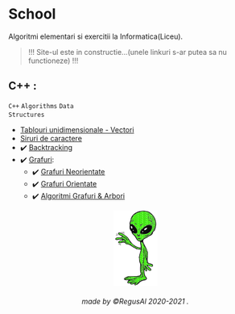 # School

Algoritmi elementari si exercitii la Informatica(Liceu).
<br>
<blockquote>
!!! Site-ul este in constructie...(unele linkuri s-ar putea sa nu functioneze) !!!
</blockquote>

##  C++ :
<code class="language-plaintext highlighter-rouge">C++</code> <code class="language-plaintext highlighter-rouge">Algorithms</code> <code class="language-plaintext highlighter-rouge">Data Structures</code>

- [Tablouri unidimensionale - Vectori]()
- [Siruri de caractere](https://github.com/RegusAl/School/tree/main/Siruri%20de%20caractere)
- ✔️ [Backtracking](https://github.com/RegusAl/School/tree/main/Backtracking)
- ✔️ [Grafuri](https://github.com/RegusAl/School/tree/main/Grafuri):
     * ✔️ [Grafuri Neorientate](https://github.com/RegusAl/School/tree/main/Grafuri/Grafuri%20neorientate)
     * ✔️ [Grafuri Orientate](https://github.com/RegusAl/School/tree/main/Grafuri/Grafuri%20orientate)
     * ✔️ [Algoritmi Grafuri & Arbori](https://github.com/RegusAl/School/tree/main/Grafuri/Algoritmi%20Grafuri%20%26%20Arbori)



<p align="center">
<img src="https://raw.githubusercontent.com/RegusAl/School/main/Website/alien.gif" height="150px">
</p>
<h6 align="center"> made by  ©RegusAl 2020-2021 .</h6>
